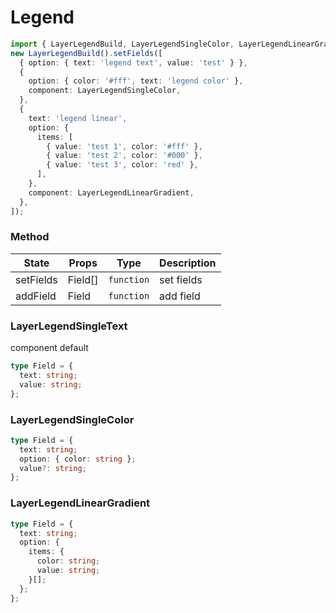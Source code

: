 # Legend

```ts
import { LayerLegendBuild, LayerLegendSingleColor, LayerLegendLinearGradient } from '@hungpvq/vue-map-layer';
new LayerLegendBuild().setFields([
  { option: { text: 'legend text', value: 'test' } },
  {
    option: { color: '#fff', text: 'legend color' },
    component: LayerLegendSingleColor,
  },
  {
    text: 'legend linear',
    option: {
      items: [
        { value: 'test 1', color: '#fff' },
        { value: 'test 2', color: '#000' },
        { value: 'test 3', color: 'red' },
      ],
    },
    component: LayerLegendLinearGradient,
  },
]);
```

### Method

| State     | Props   | Type       | Description |
| --------- | ------- | ---------- | ----------- |
| setFields | Field[] | `function` | set fields  |
| addField  | Field   | `function` | add field   |

### LayerLegendSingleText

component default

```ts
type Field = {
  text: string;
  value: string;
};
```

### LayerLegendSingleColor

```ts
type Field = {
  text: string;
  option: { color: string };
  value?: string;
};
```

### LayerLegendLinearGradient

```ts
type Field = {
  text: string;
  option: {
    items: {
      color: string;
      value: string;
    }[];
  };
};
```
